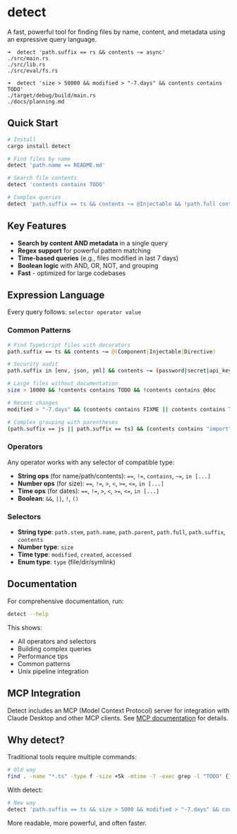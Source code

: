 # detect

A fast, powerful tool for finding files by name, content, and metadata using an expressive query language.

```shell
➜  detect 'path.suffix == rs && contents ~= async'
./src/main.rs
./src/lib.rs
./src/eval/fs.rs

➜  detect 'size > 50000 && modified > "-7.days" && contents contains TODO'
./target/debug/build/main.rs
./docs/planning.md
```

## Quick Start

```bash
# Install
cargo install detect

# Find files by name
detect 'path.name == README.md'

# Search file contents  
detect 'contents contains TODO'

# Complex queries
detect 'path.suffix == ts && contents ~= @Injectable && !path.full contains test'
```

## Key Features

- **Search by content AND metadata** in a single query
- **Regex support** for powerful pattern matching
- **Time-based queries** (e.g., files modified in last 7 days)
- **Boolean logic** with AND, OR, NOT, and grouping
- **Fast** - optimized for large codebases

## Expression Language

Every query follows: `selector operator value`

### Common Patterns

```bash
# Find TypeScript files with decorators
path.suffix == ts && contents ~= @(Component|Injectable|Directive)

# Security audit
path.suffix in [env, json, yml] && contents ~= (password|secret|api_key)

# Large files without documentation
size > 10000 && !contents contains TODO && !contents contains @doc

# Recent changes
modified > "-7.days" && (contents contains FIXME || contents contains TODO)

# Complex grouping with parentheses
(path.suffix == js || path.suffix == ts) && (contents contains "import" || contents contains "require") && size > 1000
```

### Operators  
Any operator works with any selector of compatible type:
- **String ops** (for name/path/contents): `==`, `!=`, `contains`, `~=`, `in [...]`
- **Number ops** (for size): `==`, `!=`, `>`, `<`, `>=`, `<=`, `in [...]`
- **Time ops** (for dates): `==`, `!=`, `>`, `<`, `>=`, `<=`, `in [...]`
- **Boolean**: `&&`, `||`, `!`, `()`

### Selectors
- **String type**: `path.stem`, `path.name`, `path.parent`, `path.full`, `path.suffix`, `contents`
- **Number type**: `size`
- **Time type**: `modified`, `created`, `accessed`
- **Enum type**: `type` (file/dir/symlink)

## Documentation

For comprehensive documentation, run:
```bash
detect --help
```

This shows:
- All operators and selectors
- Building complex queries
- Performance tips
- Common patterns
- Unix pipeline integration

## MCP Integration

Detect includes an MCP (Model Context Protocol) server for integration with Claude Desktop and other MCP clients. See [MCP documentation](src/docs/mcp_basic.md) for details.

## Why detect?

Traditional tools require multiple commands:
```bash
# Old way
find . -name "*.ts" -type f -size +5k -mtime -7 -exec grep -l "TODO" {} \;
```

With detect:
```bash
# New way  
detect 'path.suffix == ts && size > 5000 && modified > "-7.days" && contents contains TODO'
```

More readable, more powerful, and often faster.
